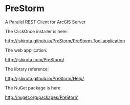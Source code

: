 PreStorm
========

A Parallel REST Client for ArcGIS Server

The ClickOnce installer is here:

http://jshirota.github.io/PreStorm/PreStorm.Tool.application

The web application:

http://jshirota.com/PreStorm/

The library reference:

http://jshirota.github.io/PreStorm/Help/

The NuGet package is here:

http://nuget.org/packages/PreStorm
